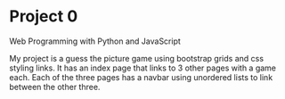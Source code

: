 # Project 0

Web Programming with Python and JavaScript

My project is a guess the picture game using bootstrap grids and css styling links. It has an index page that links to 3 other pages with a game each. Each of the three pages has a navbar using unordered lists to link between the other three.

